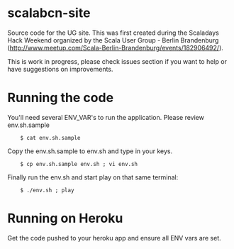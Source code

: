 scalabcn-site
=============

Source code for the UG site. This was first created during the Scaladays Hack Weekend organized by the Scala User Group - Berlin Brandenburg (http://www.meetup.com/Scala-Berlin-Brandenburg/events/182906492/).

This is work in progress, please check issues section if you want to help or have suggestions on improvements.


Running the code
================

You'll need several ENV_VAR's to run the application. Please review env.sh.sample

        $ cat env.sh.sample

Copy the env.sh.sample to env.sh and type in your keys.

        $ cp env.sh.sample env.sh ; vi env.sh

Finally run the env.sh and start play on that same terminal:

        $ ./env.sh ; play 


Running on Heroku
=================

Get the code pushed to your heroku app and ensure all ENV vars are set.






